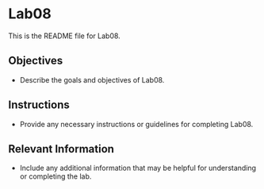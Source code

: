 # Lab08

This is the README file for Lab08. 

## Objectives
- Describe the goals and objectives of Lab08.

## Instructions
- Provide any necessary instructions or guidelines for completing Lab08.

## Relevant Information
- Include any additional information that may be helpful for understanding or completing the lab.